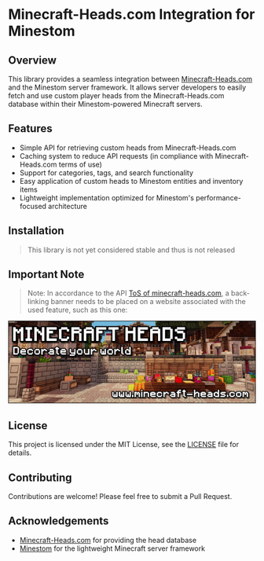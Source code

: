 # Minecraft-Heads.com Integration for Minestom

## Overview
This library provides a seamless integration between [Minecraft-Heads.com](https://minecraft-heads.com/) and the Minestom server framework. It allows server developers to easily fetch and use custom player heads from the Minecraft-Heads.com database within their Minestom-powered Minecraft servers.

## Features
- Simple API for retrieving custom heads from Minecraft-Heads.com
- Caching system to reduce API requests (in compliance with Minecraft-Heads.com terms of use)
- Support for categories, tags, and search functionality
- Easy application of custom heads to Minestom entities and inventory items
- Lightweight implementation optimized for Minestom's performance-focused architecture

## Installation

> This library is not yet considered stable and thus is not released

## Important Note

> Note: In accordance to the API [ToS of minecraft-heads.com](https://minecraft-heads.com/terms-of-use), a back-linking banner needs to be placed on a website associated
> with the used feature, such as this one:

[![](.github/banner.png)](https://minecraft-heads.com/)

## License
This project is licensed under the MIT License, see the [LICENSE](LICENSE) file for details.


## Contributing
Contributions are welcome! Please feel free to submit a Pull Request.

## Acknowledgements
- [Minecraft-Heads.com](https://minecraft-heads.com/) for providing the head database
- [Minestom](https://github.com/Minestom/Minestom) for the lightweight Minecraft server framework